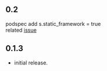 
## 0.2
podspec add s.static_framework = true  
related [issue](https://github.com/lishuhao/sy_flutter_wechat/issues/1)

## 0.1.3

* initial release.
